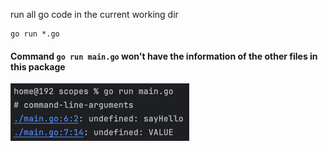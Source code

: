 run all go code in the current working dir
```
go run *.go
```


#### Command `go run main.go` won't have the information of the other files in this package

![img.png](imgs/img.png)